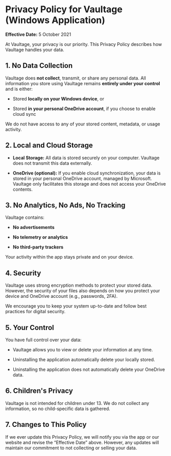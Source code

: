 # Privacy Policy for Vaultage (Windows Application)

**Effective Date:** 5 October 2021

At Vaultage, your privacy is our priority. This Privacy Policy describes how Vaultage handles your data.

## 1. No Data Collection

Vaultage does **not collect**, transmit, or share any personal data.
All information you store using Vaultage remains **entirely under your control** and is either:

- Stored **locally on your Windows device**, or

- Stored **in your personal OneDrive account**, if you choose to enable cloud sync

We do not have access to any of your stored content, metadata, or usage activity.

## 2. Local and Cloud Storage

- **Local Storage:** All data is stored securely on your computer. Vaultage does not transmit this data externally.

- **OneDrive (optional):** If you enable cloud synchronization, your data is stored in your personal OneDrive account, managed by Microsoft. Vaultage only facilitates this storage and does not access your OneDrive contents.

## 3. No Analytics, No Ads, No Tracking

Vaultage contains:

- **No advertisements**

- **No telemetry or analytics**

- **No third-party trackers**

Your activity within the app stays private and on your device.

## 4. Security

Vaultage uses strong encryption methods to protect your stored data. However, the security of your files also depends on how you protect your device and OneDrive account (e.g., passwords, 2FA).

We encourage you to keep your system up-to-date and follow best practices for digital security.

## 5. Your Control

You have full control over your data:

- Vaultage allows you to view or delete your information at any time.

- Uninstalling the application automatically delete your locally stored.

- Uninstalling the application does not automatically delete your OneDrive data.

## 6. Children's Privacy

Vaultage is not intended for children under 13. We do not collect any information, so no child-specific data is gathered.

## 7. Changes to This Policy

If we ever update this Privacy Policy, we will notify you via the app or our website and revise the “Effective Date” above. However, any updates will maintain our commitment to not collecting or selling your data.
